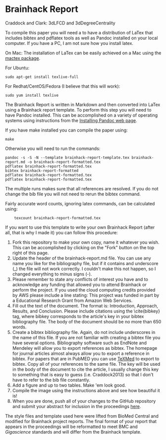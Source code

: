 Brainhack Report
========================

Craddock and Clark: 3dLFCD and 3dDegreeCentrality

To compile this paper you will need a to have a distribution of LaTex that includes bibtex and pdflatex tools as well as Pandoc installed on your local computer. If you have a PC, I am not sure how you install latex.

On Mac:
The installation of LaTex can be easily achieved on a Mac using the [mactex package](https://tug.org/mactex/). 

For Ubuntu:
    
	sudo apt-get install texlive-full

For Redhat/CentOS/Fedora (I believe that this will work):
	
	sudo yum install texlive

The Brainhack Report is written in Markdown and then converted into LaTex using a Brainhack report template. To perform this step you will need to have Pandoc installed. This can be accomplished on a variety of operating systems using instructions from the [Installing Pandoc web page](http://pandoc.org/installing.html).

If you have make installed you can compile the paper using:
    
    make

Otherwise you will need to run the commands:
    
	pandoc -s -S -N --template brainhack-report-template.tex brainhack-report.md -o brainhack-report-formatted.tex
	pdflatex brainhack-report-formatted.tex
	bibtex brainhack-report-formatted
	pdflatex brainhack-report-formatted.tex
	pdflatex brainhack-report-formatted.tex

The multiple runs makes sure that all references are resolved. If you do not 
change the bib file you will not need to rerun the bibtex command.

Fairly accurate word counts, ignoring latex commands, can be calculated using:

    	texcount brainhack-report-formatted.tex

If you want to use this template to write your own Brainhack Report (after all, that is why I made it) you can follow this procedure:

   1. Fork this repository to make your own copy, name it whatever you wish. This can be accomplished by clicking on the "Fork" button on the top right of this page.
   2. Update the header of the brainhack-report.md file. You can use any name you like for the bibliography file, but if it contains and underscore (\_) the file will not work correctly. I couldn't make this not happen, so I changed everything to minus signs (-).
   3. Please remember to state any conflicts of interest you have and to acknowledge any funding that allowed you to attend Brainhack or perform the project. If you used the cloud computing credits provided by AWS please include a line stating: This project was funded in part by a Educational Research Grant from Amazon Web Services.
   4. Fill out the text of the document. The format is: Introduction, Approach, Results, and Conclusion. Please include citations using the \cite{bibkey} tag, where bibkey corresponds to the article's key in your bibtex bibliography file. The body of the document should be no more than 650 words.
   5. Create a bibtex bibliography file. Again, do not include underscores in the name of this file. If you are not familiar with creating a bibtex file you have several options. Bibliography software such as EndNote and Mendeley will allow you to export references as bibtex. The homepage for journal articles almost always allow you to export a reference in bibtex. For papers that are in PubMED you can use [TeXMed](http://www.bioinformatics.org/texmed/) to export to bibtex. Copy all of your references to the same file. The key will be used in the body of the document to cite the article, I usually change this key to something that is easy to guess (i.e. Craddock2013) so that I don't have to refer to the bib file constantly. 
   6. Add a figure and up to two tables. Make 'em look good.
   7. Compile the image using the instructions above and see how beautiful it is!
   8. When you are done, push all of your changes to the GitHub repository and submit your abstract for inclusion in the proceedings [here](http://brainhack.org/proceedings-submission-form/).
   
The style files and template used here were lifted from BioMed Central and modified for Brainhack project reports. The final format of your report that appears in the proceedings will be reformatted to meet BMC and *Gigascience* standards and will differ from the Brainhack template.